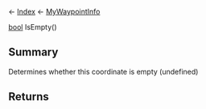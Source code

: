 ← [Index](Api-Index) ← [MyWaypointInfo](Sandbox.ModAPI.Ingame.MyWaypointInfo)

[bool](System.Boolean) IsEmpty()

## Summary

Determines whether this coordinate is empty (undefined)

## Returns



